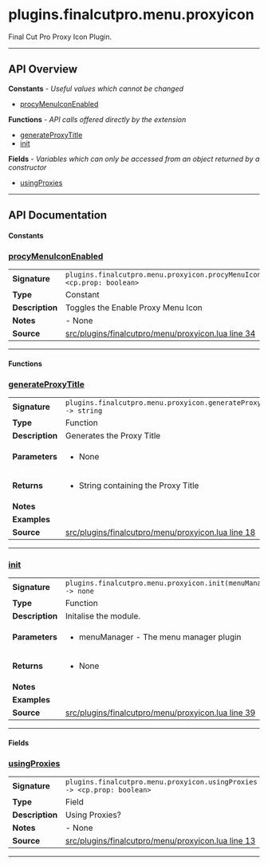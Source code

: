 # plugins.finalcutpro.menu.proxyicon

Final Cut Pro Proxy Icon Plugin.

---

## API Overview
**Constants** - _Useful values which cannot be changed_
 * [procyMenuIconEnabled](#procymenuiconenabled)

**Functions** - _API calls offered directly by the extension_
 * [generateProxyTitle](#generateproxytitle)
 * [init](#init)

**Fields** - _Variables which can only be accessed from an object returned by a constructor_
 * [usingProxies](#usingproxies)


---

## API Documentation

#### Constants


### [procyMenuIconEnabled](#procymenuiconenabled)

|                                             |                                                                                     |
| --------------------------------------------|-------------------------------------------------------------------------------------|
| **Signature**                               | `plugins.finalcutpro.menu.proxyicon.procyMenuIconEnabled <cp.prop: boolean>`                                                                    |
| **Type**                                    | Constant                                                                     |
| **Description**                             | Toggles the Enable Proxy Menu Icon                                                                     |
| **Notes**                                   | - None |
| **Source**                                  | [src/plugins/finalcutpro/menu/proxyicon.lua line 34](https://github.com/CommandPost/CommandPost/blob/develop/src/plugins/finalcutpro/menu/proxyicon.lua#L34) |

---

#### Functions


### [generateProxyTitle](#generateproxytitle)

|                                             |                                                                                     |
| --------------------------------------------|-------------------------------------------------------------------------------------|
| **Signature**                               | `plugins.finalcutpro.menu.proxyicon.generateProxyTitle() -> string`                                                                    |
| **Type**                                    | Function                                                                     |
| **Description**                             | Generates the Proxy Title                                                                     |
| **Parameters**                              | <ul><li>None</li></ul> |
| **Returns**                                 | <ul><li>String containing the Proxy Title</li></ul>          |
| **Notes**                                   | <ul></ul> |
| **Examples**                                | <ul></ul> |
| **Source**                                  | [src/plugins/finalcutpro/menu/proxyicon.lua line 18](https://github.com/CommandPost/CommandPost/blob/develop/src/plugins/finalcutpro/menu/proxyicon.lua#L18) |

---


### [init](#init)

|                                             |                                                                                     |
| --------------------------------------------|-------------------------------------------------------------------------------------|
| **Signature**                               | `plugins.finalcutpro.menu.proxyicon.init(menuManager) -> none`                                                                    |
| **Type**                                    | Function                                                                     |
| **Description**                             | Initalise the module.                                                                     |
| **Parameters**                              | <ul><li>menuManager - The menu manager plugin</li></ul> |
| **Returns**                                 | <ul><li>None</li></ul>          |
| **Notes**                                   | <ul></ul> |
| **Examples**                                | <ul></ul> |
| **Source**                                  | [src/plugins/finalcutpro/menu/proxyicon.lua line 39](https://github.com/CommandPost/CommandPost/blob/develop/src/plugins/finalcutpro/menu/proxyicon.lua#L39) |

---

#### Fields


### [usingProxies](#usingproxies)

|                                             |                                                                                     |
| --------------------------------------------|-------------------------------------------------------------------------------------|
| **Signature**                               | `plugins.finalcutpro.menu.proxyicon.usingProxies -> <cp.prop: boolean>`                                                                    |
| **Type**                                    | Field                                                                     |
| **Description**                             | Using Proxies?                                                                     |
| **Notes**                                   | - None |
| **Source**                                  | [src/plugins/finalcutpro/menu/proxyicon.lua line 13](https://github.com/CommandPost/CommandPost/blob/develop/src/plugins/finalcutpro/menu/proxyicon.lua#L13) |

---

